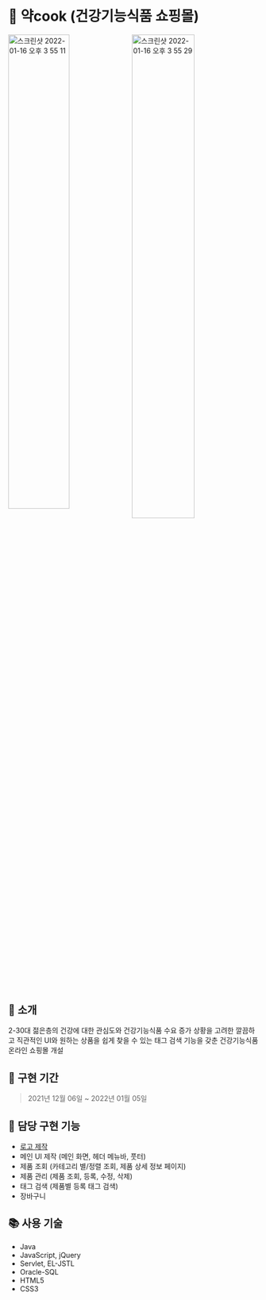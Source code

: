 # 💊 약cook (건강기능식품 쇼핑몰)
<div style="width:100%;">
<img style="width:49.5%; float:left;" width="720" alt="스크린샷 2022-01-16 오후 3 55 11" src="https://user-images.githubusercontent.com/85149442/161420180-2e18ff2c-6325-408e-9478-1ae131d9c91b.png">
<img style="width:50%; float:left;" width="720" alt="스크린샷 2022-01-16 오후 3 55 29" src="https://user-images.githubusercontent.com/85149442/161420191-7ab17546-1a65-4c5b-a270-fe23f284bb4e.png">
</div>


## 📝 소개
2-30대 젊은층의 건강에 대한 관심도와 건강기능식품 수요 증가 상황을 고려한 깔끔하고 직관적인 UI와 원하는 상품을 쉽게 찾을 수 있는 태그 검색 기능을 갖춘 건강기능식품 온라인 쇼핑몰 개설



## 📆 구현 기간
> 2021년 12월 06일 ~ 2022년 01월 05일


## 🦊 담당 구현 기능
- [로고 제작](yakcook/WebContent/resources/images/common/logoWhite.png)
- 메인 UI 제작 (메인 화면, 헤더 메뉴바, 풋터)
- 제품 조회 (카테고리 별/정렬 조회, 제품 상세 정보 페이지)
- 제품 관리 (제품 조회, 등록, 수정, 삭제)
- 태그 검색 (제품별 등록 태그 검색)
- 장바구니



## 📚 사용 기술
- Java
- JavaScript, jQuery
- Servlet, EL-JSTL
- Oracle-SQL
- HTML5
- CSS3
